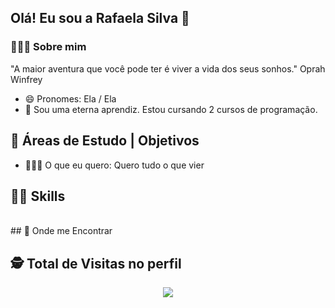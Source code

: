 ## Olá! Eu sou a Rafaela Silva 👋

### 🧙🏾‍♀️ Sobre mim
<p align="left">

"A maior aventura que você pode ter é viver a vida dos seus sonhos."
Oprah Winfrey

- 😄 Pronomes: Ela / Ela
- 🤔 Sou uma eterna aprendiz. Estou cursando 2 cursos de programação.

<div>    
     
      
 ## 🌱 Áreas de Estudo | Objetivos  
-  🤷🏾‍♀️ O que eu quero: Quero tudo o que vier   
    
    
## 🤳🏾 Skills
<p align="left">
</div>
 <div style="display: inline_block"><br> 
## 🔎 Onde me Encontrar
 
</div>

</a>
</p>

<p align="center"> 

 ## :detective: Total de Visitas no perfil 
 <p align="center"> 
   <img alingn="center" src="https://profile-counter.glitch.me/eufaelasilva/count.svg" />
 </p>

</p>
